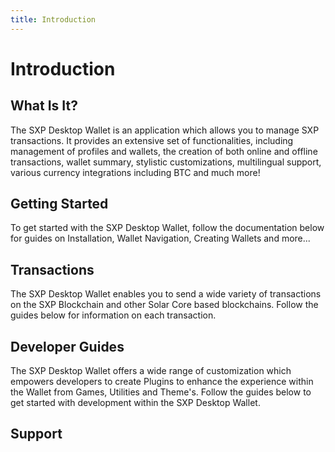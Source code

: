 ```yaml
---
title: Introduction
---
```


# Introduction

## What Is It?

The SXP Desktop Wallet is an application which allows you to manage SXP transactions. It provides an extensive set of functionalities, including management of profiles and wallets, the creation of both online and offline transactions, wallet summary, stylistic customizations, multilingual support, various currency integrations including BTC and much more!

## Getting Started

To get started with the SXP Desktop Wallet, follow the documentation below for guides on Installation, Wallet Navigation, Creating Wallets and more...
<x-link-collection
    :links="[
        ['path' => '/docs/desktop-wallet/user-guides/installation', 'name' => 'Installation'],
        ['path' => '/docs/desktop-wallet/user-guides/wallet-interface', 'name' => 'Wallet Navigation'],
        ['path' => '/docs/desktop-wallet/user-guides/how-to-create-or-import-wallets', 'name' => 'Create or Import Wallets'],
        ['path' => '/docs/desktop-wallet/user-guides/how-to-add-a-contact', 'name' => 'Add a Contact'],
        ['path' => '/docs/desktop-wallet/introduction-to-solar-rewards', 'name' => 'SXP Rewards (Staking)'],
        ['path' => '/docs/desktop-wallet/cryptoasset-integrations', 'name' => 'Cryptoasset Integrations'],
    ]"
/>

## Transactions

The SXP Desktop Wallet enables you to send a wide variety of transactions on the SXP Blockchain and other Solar Core based blockchains. Follow the guides below for information on each transaction.
<x-link-collection
    :links="[
        ['path' => '/docs/desktop-wallet/user-guides/how-to-send', 'name' => 'Send SXP Transfer'],
        ['path' => '/docs/desktop-wallet/user-guides/how-to-vote-unvote', 'name' => 'Vote or Unvote a Delegate'],
        ['path' => '/docs/desktop-wallet/user-guides/how-to-register-or-resign-delegate', 'name' => 'Register or Resign a Delegate'],
        ['path' => '/docs/desktop-wallet/user-guides/how-to-sign-and-verify', 'name' => 'Sign & Verify Messages'],
        ['path' => '/docs/desktop-wallet/user-guides/how-to-register-second-passphrase', 'name' => 'Register a Second Passphrase'],
        ['path' => '/docs/desktop-wallet/user-guides/how-to-store-ipfs-hash', 'name' => 'Store an IPFS Hash'],
        ['path' => '/docs/desktop-wallet/user-guides/transaction-fees', 'name' => 'Transactions Fees'],
    ]"
/>

## Developer Guides

The SXP Desktop Wallet offers a wide range of customization which empowers developers to create Plugins to enhance the experience within the Wallet from Games, Utilities and Theme's. Follow the guides below to get started with development within the SXP Desktop Wallet.
<x-link-collection
    :links="[
        ['path' => '/docs/desktop-wallet/developer-guides/how-to-build-from-source', 'name' => 'Build the Wallet from Source'],
        ['path' => '/docs/desktop-wallet/developer-guides/developing-your-first-plugin', 'name' => 'Develop a Plugin'],
        ['path' => '/docs/desktop-wallet/developer-guides/developing-a-wallet-theme', 'name' => 'Develop a Theme Plugin'],
        ['path' => '/docs/desktop-wallet/user-guides/security', 'name' => 'Security'],
    ]"
/>

## Support

<x-link-collection
    :links="[
        ['path' => '/docs/desktop-wallet/support/troubleshooting', 'name' => 'Troubleshooting'],
    ]"
/>
